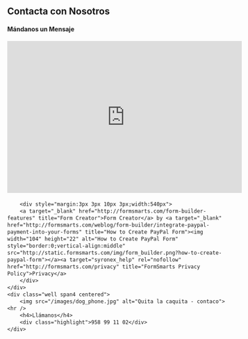 ## Contacta con Nosotros

<div class="row-fluid">
    <div class="span8">
        <h4>Mándanos un Mensaje</h4>
        <iframe width="540" height="350" src="http://formsmarts.com/form/16n0?mode=embed&lay=1" scrolling="auto" marginwidth="0" marginheight="0" vspace="0" hspace="0" allowtransparency="true" frameborder="0" style="overflow-x:hidden"><a href="http://formsmarts.com/form/16n0">Can&#39;t see the form? Click here</a>.</iframe>

        <div style="margin:3px 3px 10px 3px;width:540px">
        <a target="_blank" href="http://formsmarts.com/form-builder-features" title="Form Creator">Form Creator</a> by <a target="_blank" href="http://formsmarts.com/weblog/form-builder/integrate-paypal-payment-into-your-forms" title="How to Create PayPal Form"><img width="104" height="22" alt="How to Create PayPal Form" style="border:0;vertical-align:middle" src="http://static.formsmarts.com/img/form_builder.png?how-to-create-paypal-form"></a><a target="syronex_help" rel="nofollow" href="http://formsmarts.com/privacy" title="FormSmarts Privacy Policy">Privacy</a>
        </div>
    </div>
    <div class="well span4 centered">
        <img src="/images/dog_phone.jpg" alt="Quita la caquita - contaco"><hr />
        <h4>Llámanos</h4>
        <div class="highlight">958 99 11 02</div>
    </div>
</div>


[title: Contacto]: /
[menu: Contacto]: /
[menu-locgroup: main]: /
[order: 60]: /
